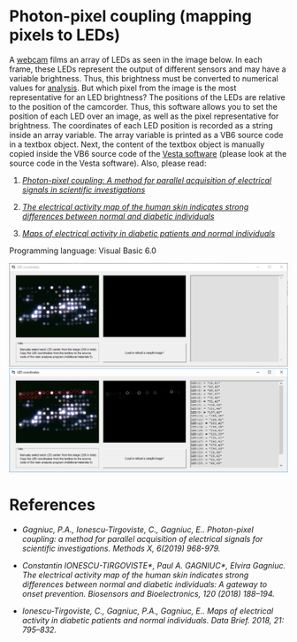 # Photon-pixel coupling (mapping pixels to LEDs)

A [webcam](https://github.com/Gagniuc/WebCam-software-sampling) films an array of LEDs as seen in the image below. In each frame, these LEDs represent the output of different sensors and may have a variable brightness. Thus, this brightness must be converted to numerical values for [analysis](https://github.com/Gagniuc/Prototype-software-for-Photon-pixel-coupling). But which pixel from the image is the most representative for an LED brightness? The positions of the LEDs are relative to the position of the camcorder. Thus, this software allows you to set the position of each LED over an image, as well as the pixel representative for brightness. The coordinates of each LED position is recorded as a string inside an array variable. The array variable is printed as a VB6 source code in a textbox object. Next, the content of the textbox object is manually copied inside the VB6 source code of the [Vesta software](https://github.com/Gagniuc/Prototype-software-for-Photon-pixel-coupling) (please look at the source code in the Vesta software). Also, please read:

1) <i>[Photon-pixel coupling: A method for parallel acquisition of electrical signals in scientific investigations](https://www.sciencedirect.com/science/article/pii/S2215016119300901)</i>

2) <i>[The electrical activity map of the human skin indicates strong differences between normal and diabetic individuals](https://www.sciencedirect.com/science/article/abs/pii/S0956566318306663)</i> 

3) <i>[Maps of electrical activity in diabetic patients and normal individuals](https://www.sciencedirect.com/science/article/pii/S2352340918312204)</i>

Programming language: Visual Basic 6.0

![screenshot](https://github.com/Gagniuc/Mapping-pixels-to-LEDs-for-the-Photon-pixel-coupling-method/blob/main/img/Map%20pixels%20to%20LEDs%20(1).png?raw=true)
![screenshot](https://github.com/Gagniuc/Mapping-pixels-to-LEDs-for-the-Photon-pixel-coupling-method/blob/main/img/Map%20pixels%20to%20LEDs%20(2).png?raw=true)

# References

- <i>Gagniuc, P.A., Ionescu-Tirgoviste, C., Gagniuc, E.. Photon-pixel coupling: a method for parallel acquisition of electrical signals for scientific investigations. Methods X, 6(2019) 968-979.</i>

- <i>Constantin IONESCU-TIRGOVISTE*, Paul A. GAGNIUC*, Elvira Gagniuc. The electrical activity map of the human skin indicates strong differences between normal and diabetic individuals: A gateway to onset prevention. Biosensors and Bioelectronics, 120 (2018) 188–194. </i>

- <i>Ionescu-Tirgoviste, C., Gagniuc, P.A., Gagniuc, E.. Maps of electrical activity in diabetic patients and normal individuals.  Data Brief. 2018, 21: 795–832.</i>
